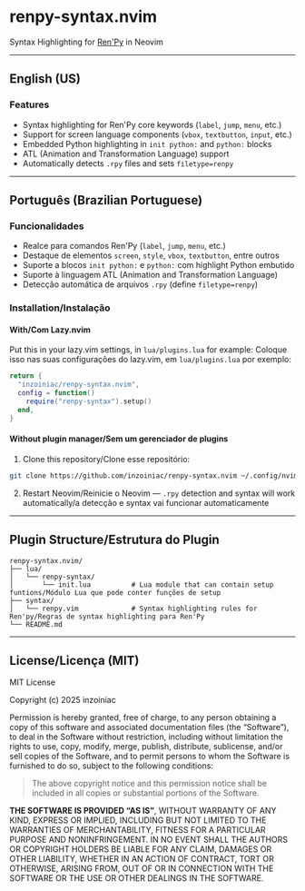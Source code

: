 # renpy-syntax.nvim

Syntax Highlighting for [Ren'Py](https://www.renpy.org/) in Neovim  

---

## English (US)

### Features

- Syntax highlighting for Ren'Py core keywords (`label`, `jump`, `menu`, etc.)
- Support for screen language components (`vbox`, `textbutton`, `input`, etc.)
- Embedded Python highlighting in `init python:` and `python:` blocks
- ATL (Animation and Transformation Language) support
- Automatically detects `.rpy` files and sets `filetype=renpy`

---

## Português (Brazilian Portuguese)

### Funcionalidades

- Realce para comandos Ren'Py (`label`, `jump`, `menu`, etc.)
- Destaque de elementos `screen`, `style`, `vbox`, `textbutton`, entre outros
- Suporte a blocos `init python:` e `python:` com highlight Python embutido
- Suporte à linguagem ATL (Animation and Transformation Language)
- Detecção automática de arquivos `.rpy` (define `filetype=renpy`)

### Installation/Instalação

#### With/Com Lazy.nvim

Put this in your lazy.vim settings, in `lua/plugins.lua` for example:
Coloque isso nas suas configurações do lazy.vim, em `lua/plugins.lua` por exemplo:

```lua
return {
  "inzoiniac/renpy-syntax.nvim",
  config = function()
    require("renpy-syntax").setup()
  end,
}

```

#### Without plugin manager/Sem um gerenciador de plugins

1. Clone this repository/Clone esse repositório:

```bash
git clone https://github.com/inzoiniac/renpy-syntax.nvim ~/.config/nvim/pack/plugins/start/renpy-syntax
```

2. Restart Neovim/Reinicie o Neovim — `.rpy` detection and syntax will work automatically/a detecção e syntax vai funcionar automaticamente

---

## Plugin Structure/Estrutura do Plugin

```
renpy-syntax.nvim/
├── lua/
│   └── renpy-syntax/
│       └── init.lua          # Lua module that can contain setup funtions/Módulo Lua que pode conter funções de setup
├── syntax/
│   └── renpy.vim             # Syntax highlighting rules for Ren'py/Regras de syntax highlighting para Ren'Py
└── README.md
```


---

## License/Licença (MIT)

MIT License

Copyright (c) 2025 inzoiniac

Permission is hereby granted, free of charge, to any person obtaining a copy
of this software and associated documentation files (the “Software”), to deal
in the Software without restriction, including without limitation the rights
to use, copy, modify, merge, publish, distribute, sublicense, and/or sell
copies of the Software, and to permit persons to whom the Software is
furnished to do so, subject to the following conditions:

> The above copyright notice and this permission notice shall be included in all
copies or substantial portions of the Software.

**THE SOFTWARE IS PROVIDED “AS IS”**, WITHOUT WARRANTY OF ANY KIND, EXPRESS OR
IMPLIED, INCLUDING BUT NOT LIMITED TO THE WARRANTIES OF MERCHANTABILITY,
FITNESS FOR A PARTICULAR PURPOSE AND NONINFRINGEMENT. IN NO EVENT SHALL THE
AUTHORS OR COPYRIGHT HOLDERS BE LIABLE FOR ANY CLAIM, DAMAGES OR OTHER
LIABILITY, WHETHER IN AN ACTION OF CONTRACT, TORT OR OTHERWISE, ARISING FROM,
OUT OF OR IN CONNECTION WITH THE SOFTWARE OR THE USE OR OTHER DEALINGS IN THE
SOFTWARE.
